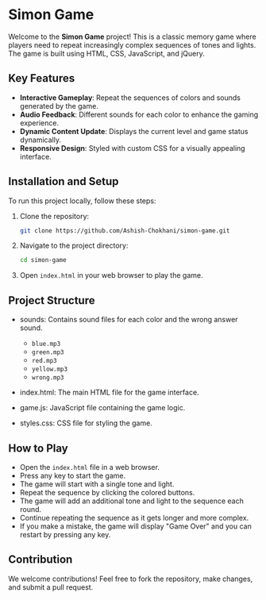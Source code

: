 # Simon Game

Welcome to the **Simon Game** project! This is a classic memory game where players need to repeat increasingly complex sequences of tones and lights. The game is built using HTML, CSS, JavaScript, and jQuery.

## Key Features
- **Interactive Gameplay**: Repeat the sequences of colors and sounds generated by the game.
- **Audio Feedback**: Different sounds for each color to enhance the gaming experience.
- **Dynamic Content Update**: Displays the current level and game status dynamically.
- **Responsive Design**: Styled with custom CSS for a visually appealing interface.

## Installation and Setup
To run this project locally, follow these steps:

1. Clone the repository:
   ```bash
   git clone https://github.com/Ashish-Chokhani/simon-game.git
   ```

2. Navigate to the project directory:
   ```bash
   cd simon-game
   ```

3. Open `index.html` in your web browser to play the game.

## Project Structure
- sounds: Contains sound files for each color and the wrong answer sound.
  - `blue.mp3`
  - `green.mp3`
  - `red.mp3`
  - `yellow.mp3`
  - `wrong.mp3`
    
- index.html: The main HTML file for the game interface.
- game.js: JavaScript file containing the game logic.
- styles.css: CSS file for styling the game.

## How to Play
- Open the `index.html` file in a web browser.
- Press any key to start the game.
- The game will start with a single tone and light.
- Repeat the sequence by clicking the colored buttons.
- The game will add an additional tone and light to the sequence each round.
- Continue repeating the sequence as it gets longer and more complex.
- If you make a mistake, the game will display "Game Over" and you can restart by pressing any key.

## Contribution
We welcome contributions! Feel free to fork the repository, make changes, and submit a pull request.

